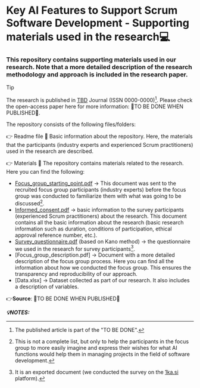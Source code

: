 # Key AI Features to Support Scrum Software Development - Supporting materials used in the research💻 
 
### This repository contains supporting materials used in our research. Note that a more detailed description of the research methodology and approach is included in the research paper. 

> [!TIP]
> The research is published in [TBD](TBD) Journal (ISSN 0000-0000)[^1]. 
> Please check the open-access paper here for more information: 🔴TO BE DONE WHEN PUBLISHED🔴.

The repository consists of the following files/folders:

👉 Readme file 📜
Basic information about the repository. Here, the materials that the participants (industry experts and experienced Scrum practitioners) used in the research are described.

👉 Materials 📃
The repository contains materials related to the research. Here you can find the following: 

- [Focus_group_starting_point.pdf](Focus_group_starting_point.pdf) -> This document was sent to the recruited focus group participants (industry experts) before the focus group was conducted to familiarize them with what was going to be discussed[^2]. 
- [Informed_consent.pdf](Informed_consent.pdf) -> basic information to the survey participants (experienced Scrum practitioners) about the research. This document contains all the basic information about the research (basic research information such as duration, conditions of participation, ethical approval reference number, etc.).
- [Survey_questionnaire.pdf](Survey_questionnaire.pdf) (based on Kano method) -> the questionnaire we used in the research for survey participants[^3].
- [Focus_group_description.pdf] -> Document with a more detailed description of the focus group process. Here you can find all the information about how we conducted the focus group. This ensures the transparency and reproducibility of our approach.
- [Data.xlsx] -> Dataset collected as part of our research. It also includes a description of variables. 

👉**Source**: 🔴TO BE DONE WHEN PUBLISHED🔴


***💡NOTES:***
[^1]: The published article is part of the "TO BE DONE".
[^2]: This is not a complete list, but only to help the participants in the focus group to more easily imagine and express their wishes for what AI functions would help them in managing projects in the field of software development.
[^3]: It is an exported document (we conducted the survey on the [1ka.si](https://1ka.arnes.si/index.php?lang_id=2) platform).



